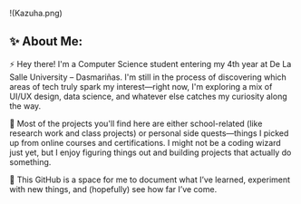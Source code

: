 !(Kazuha.png)
## ✨ About Me:

⚡️ Hey there! I'm a Computer Science student entering my 4th year at De La Salle University – Dasmariñas. I'm still in the process of discovering which areas of tech truly spark my interest—right now, I'm exploring a mix of UI/UX design, data science, and whatever else catches my curiosity along the way.

🌟 Most of the projects you'll find here are either school-related (like research work and class projects) or personal side quests—things I picked up from online courses and certifications. I might not be a coding wizard just yet, but I enjoy figuring things out and building projects that actually do something.

💫 This GitHub is a space for me to document what I’ve learned, experiment with new things, and (hopefully) see how far I’ve come.
<!--
**xianonnnnn/xianonnnnn** is a ✨ _special_ ✨ repository because its `README.md` (this file) appears on your GitHub profile.

Here are some ideas to get you started:

- 🔭 I’m currently working on ...
- 🌱 I’m currently learning ...
- 👯 I’m looking to collaborate on ...
- 🤔 I’m looking for help with ...
- 💬 Ask me about ...
- 📫 How to reach me: ...
- 😄 Pronouns: ...
- ⚡ Fun fact: ...
-->
